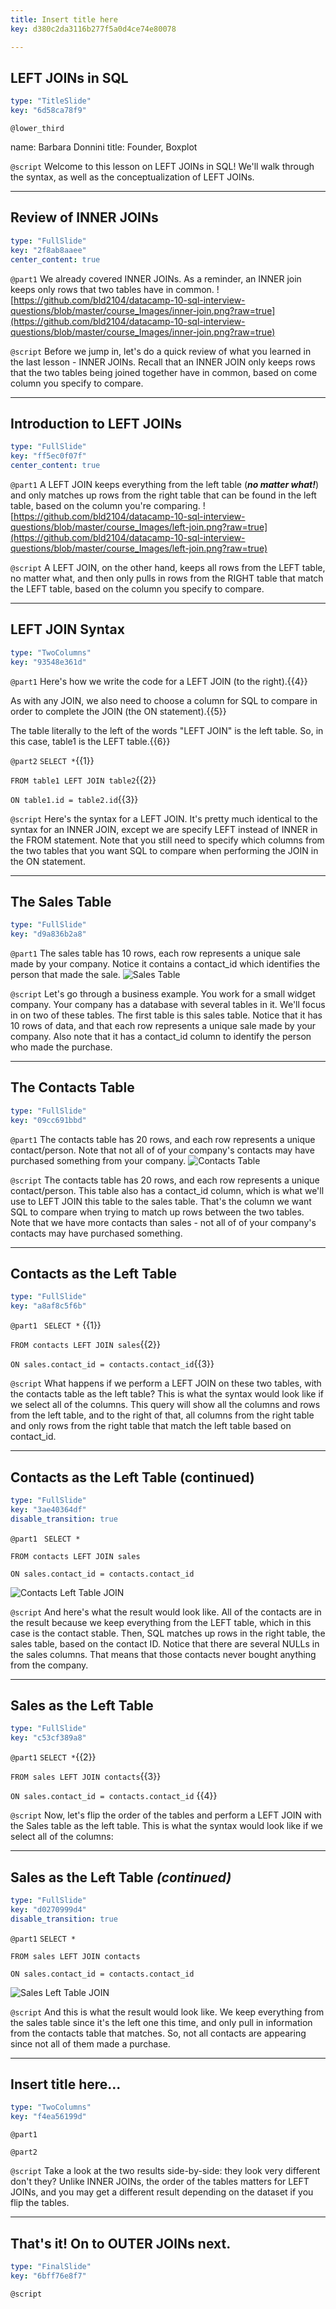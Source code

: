 ```yaml
---
title: Insert title here
key: d380c2da3116b277f5a0d4ce74e80078

---
```

## LEFT JOINs in SQL

```yaml
type: "TitleSlide"
key: "6d58ca78f9"
```

`@lower_third`

name: Barbara Donnini
title: Founder, Boxplot


`@script`
Welcome to this lesson on LEFT JOINs in SQL! We'll walk through the syntax, as well as the conceptualization of LEFT JOINs.


---
## Review of INNER JOINs

```yaml
type: "FullSlide"
key: "2f8ab8aaee"
center_content: true
```

`@part1`
We already covered INNER JOINs. As a reminder, an INNER join keeps only rows that two tables have in common.
![https://github.com/bld2104/datacamp-10-sql-interview-questions/blob/master/course_Images/inner-join.png?raw=true](https://github.com/bld2104/datacamp-10-sql-interview-questions/blob/master/course_Images/inner-join.png?raw=true)


`@script`
Before we jump in, let's do a quick review of what you learned in the last lesson - INNER JOINs. Recall that an INNER JOIN only keeps rows that the two tables being joined together have in common, based on come column you specify to compare.


---
## Introduction to LEFT JOINs

```yaml
type: "FullSlide"
key: "ff5ec0f07f"
center_content: true
```

`@part1`
A LEFT JOIN keeps everything from the left table (_**no matter what!**_) and only matches up rows from the right table that can be found in the left table, based on the column you're comparing.
![https://github.com/bld2104/datacamp-10-sql-interview-questions/blob/master/course_Images/left-join.png?raw=true](https://github.com/bld2104/datacamp-10-sql-interview-questions/blob/master/course_Images/left-join.png?raw=true)


`@script`
A LEFT JOIN, on the other hand, keeps all rows from the LEFT table, no matter what, and then only pulls in rows from the RIGHT table that match the LEFT table, based on the column you specify to compare.


---
## LEFT JOIN Syntax

```yaml
type: "TwoColumns"
key: "93548e361d"
```

`@part1`
Here's how we write the code for a LEFT JOIN (to the right).{{4}}

As with any JOIN, we also need to choose a column for SQL to compare in order to complete the JOIN (the ON statement).{{5}}

The table literally to the left of the words "LEFT JOIN" is the left table. So, in this case, table1 is the LEFT table.{{6}}


`@part2`
```SELECT *```{{1}}

```FROM table1 LEFT JOIN table2```{{2}}

```ON table1.id = table2.id```{{3}}


`@script`
Here's the syntax for a LEFT JOIN. It's pretty much identical to the syntax for an INNER JOIN, except we are specify LEFT instead of INNER in the FROM statement. Note that you still need to specify which columns from the two tables that you want SQL to compare when performing the JOIN in the ON statement.


---
## The Sales Table

```yaml
type: "FullSlide"
key: "d9a836b2a8"
```

`@part1`
The sales table has 10 rows, each row represents a unique sale made by your company. Notice it contains a contact_id which identifies the person that made the sale.
![Sales Table](https://github.com/bld2104/datacamp-10-sql-interview-questions/blob/master/course_Images/sales_table.png?raw=true)


`@script`
Let's go through a business example.  You work for a small widget company. Your company has a database with several tables in it. We'll focus in on two of these tables. The first table is this sales table. Notice that it has 10 rows of data, and that each row represents a unique sale made by your company. Also note that it has a contact_id column to identify the person who made the purchase.


---
## The Contacts Table

```yaml
type: "FullSlide"
key: "09cc691bbd"
```

`@part1`
The contacts table has 20 rows, and each row represents a unique contact/person. Note that not all of of your company's contacts may have purchased something from your company.
 ![Contacts Table](https://github.com/bld2104/datacamp-10-sql-interview-questions/blob/master/course_Images/contacts_table.png?raw=true)


`@script`
The contacts table has 20 rows, and each row represents a unique contact/person. This table also has a contact_id column, which is what we'll use to LEFT JOIN this table to the sales table. That's the column we want SQL to compare when trying to match up rows between the two tables. Note that we have more contacts than sales - not all of of your company's contacts may have purchased something.


---
## Contacts as the Left Table

```yaml
type: "FullSlide"
key: "a8af8c5f6b"
```

`@part1`
``` SELECT *``` {{1}}

```FROM contacts LEFT JOIN sales```{{2}}

```ON sales.contact_id = contacts.contact_id```{{3}}


`@script`
What happens if we perform a LEFT JOIN on these two tables, with the contacts table as the left table? This is what the syntax would look like if we select all of the columns. This query will show all the columns and rows from the left table, and to the right of that, all columns from the right table and only rows from the right table that match the left table based on contact_id.


---
## Contacts as the Left Table (continued)

```yaml
type: "FullSlide"
key: "3ae40364df"
disable_transition: true
```

`@part1`
``` SELECT *```

```FROM contacts LEFT JOIN sales```

```ON sales.contact_id = contacts.contact_id```

 ![Contacts Left Table JOIN](https://github.com/bld2104/datacamp-10-sql-interview-questions/blob/master/course_Images/contacts-left-table-join.png?raw=true)


`@script`
And here's what the result would look like. All of the contacts are in the result because we keep everything from the LEFT table, which in this case is the contact stable. Then, SQL matches up rows in the right table, the sales table, based on the contact ID. Notice that there are several NULLs in the sales columns. That means that those contacts never bought anything from the company.


---
## Sales as the Left Table

```yaml
type: "FullSlide"
key: "c53cf389a8"
```

`@part1`
``` SELECT * ```{{2}}

```FROM sales LEFT JOIN contacts```{{3}}

``` ON sales.contact_id = contacts.contact_id ``` {{4}}


`@script`
Now, let's flip the order of the tables and perform a LEFT JOIN with the Sales table as the left table. This is what the syntax would look like if we select all of the columns:


---
## Sales as the Left Table _(continued)_

```yaml
type: "FullSlide"
key: "d0270999d4"
disable_transition: true
```

`@part1`
``` SELECT * ```

```FROM sales LEFT JOIN contacts```

``` ON sales.contact_id = contacts.contact_id ```

![Sales Left Table JOIN](https://github.com/bld2104/datacamp-10-sql-interview-questions/blob/master/course_Images/sales-left-table-join.png?raw=true)


`@script`
And this is what the result would look like. We keep everything from the sales table since it's the left one this time, and only pull in information from the contacts table that matches. So, not all contacts are appearing since not all of them made a purchase.


---
## Insert title here...

```yaml
type: "TwoColumns"
key: "f4ea56199d"
```

`@part1`



`@part2`



`@script`
Take a look at the two results side-by-side: they look very different don't they? Unlike INNER JOINs, the order of the tables matters for LEFT JOINs, and you may get a different result depending on the dataset if you flip the tables.


---
## That's it! On to OUTER JOINs next.

```yaml
type: "FinalSlide"
key: "6bff76e8f7"
```

`@script`


